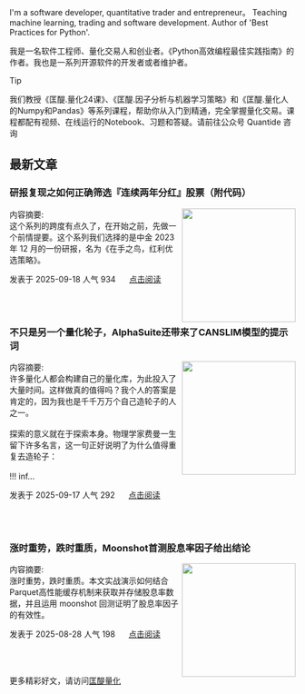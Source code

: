 I'm a software developer, quantitative trader and entrepreneur。 Teaching machine learning, trading and software development. Author of 'Best Practices for Python'. 

我是一名软件工程师、量化交易人和创业者。《Python高效编程最佳实践指南》的作者。我也是一系列开源软件的开发者或者维护者。
>[!tip]
>我们教授《匡醍.量化24课》、《匡醍.因子分析与机器学习策略》和《匡醍.量化人的Numpy和Pandas》等系列课程，帮助你从入门到精通，完全掌握量化交易。课程都配有视频、在线运行的Notebook、习题和答疑。请前往公众号 Quantide 咨询

## 最新文章

<div class="as-grid m-t-md">
<div class="card-columns">
    
<div>
<h3>研报复现之如何正确筛选『连续两年分红』股票（附代码）</h3>
<img src="https://cdn.jsdelivr.net/gh/zillionare/imgbed2@main/images/slidev/landscape/bakery/4.jpg" style="height: 200px" align="right"/>
<p><span>内容摘要:<br></span>这个系列的跨度有点久了，在开始之前，先做一个前情提要。这个系列我们选择的是中金 2023 年 12 月的一份研报，名为《在手之鸟，红利优选策略》。</p>

<p><span style="margin-right:20px">发表于 2025-09-18 人气 934 </span><span><a href="https://www.jieyu.ai/blog/posts/tools/moonshot/moonshot-is-all-you-need-4/">点击阅读</a></span></p>

</div><!--end-article-->
<br/>
<br/>


<div>
<h3>不只是另一个量化轮子，AlphaSuite还带来了CANSLIM模型的提示词</h3>
<img src="https://fastly.jsdelivr.net/gh/zillionare/imgbed2@main/images/slidev/square/food/16.jpg" style="height: 200px" align="right"/>
<p><span>内容摘要:<br></span>许多量化人都会构建自己的量化库，为此投入了大量时间。这样做真的值得吗？我个人的答案是肯定的，因为我也是千千万万个自己造轮子的人之一。<br><br>探索的意义就在于探索本身。物理学家费曼一生留下许多名言，这一句正好说明了为什么值得重复去造轮子：<br><br>!!! inf...</p>

<p><span style="margin-right:20px">发表于 2025-09-17 人气 292 </span><span><a href="https://www.jieyu.ai/blog/posts/tools/alphasuite/">点击阅读</a></span></p>

</div><!--end-article-->
<br/>
<br/>


<div>
<h3>涨时重势，跌时重质，Moonshot首测股息率因子给出结论</h3>
<img src="https://cdn.jsdelivr.net/gh/zillionare/imgbed2@main/images/slidev/square/food/2.jpg" style="height: 200px" align="right"/>
<p><span>内容摘要:<br></span>涨时重势，跌时重质。本文实战演示如何结合Parquet高性能缓存机制来获取并存储股息率数据，并且运用 moonshot 回测证明了股息率因子的有效性。</p>

<p><span style="margin-right:20px">发表于 2025-08-28 人气 198 </span><span><a href="https://www.jieyu.ai/blog/posts/tools/moonshot/moonshot-is-all-you-need-3/">点击阅读</a></span></p>

</div><!--end-article-->
<br/>
<br/>

</div>
</div>

更多精彩好文，请访问[匡醍量化](https://www.jieyu.ai)

